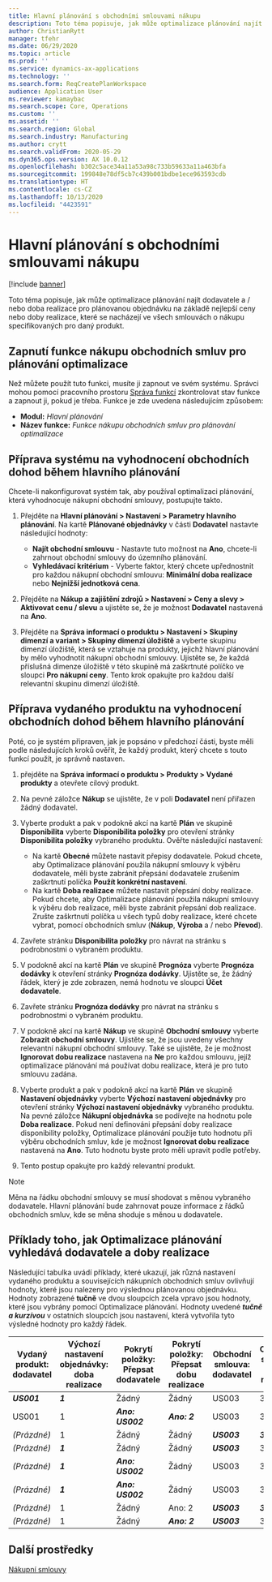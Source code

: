 ```yaml
---
title: Hlavní plánování s obchodními smlouvami nákupu
description: Toto téma popisuje, jak může optimalizace plánování najít dodavatele a / nebo doby realizace pro plánovanou objednávku na základě nejlepší ceny nebo doby realizace, které se nacházejí ve smlouvách o nákupu.
author: ChristianRytt
manager: tfehr
ms.date: 06/29/2020
ms.topic: article
ms.prod: ''
ms.service: dynamics-ax-applications
ms.technology: ''
ms.search.form: ReqCreatePlanWorkspace
audience: Application User
ms.reviewer: kamaybac
ms.search.scope: Core, Operations
ms.custom: ''
ms.assetid: ''
ms.search.region: Global
ms.search.industry: Manufacturing
ms.author: crytt
ms.search.validFrom: 2020-05-29
ms.dyn365.ops.version: AX 10.0.12
ms.openlocfilehash: b302c5ace34a11a53a98c733b59633a11a463bfa
ms.sourcegitcommit: 199848e78df5cb7c439b001bdbe1ece963593cdb
ms.translationtype: HT
ms.contentlocale: cs-CZ
ms.lasthandoff: 10/13/2020
ms.locfileid: "4423591"
---
```

# <a name="master-planning-with-purchase-trade-agreements"></a>Hlavní plánování s obchodními smlouvami nákupu

[!include [banner](../../includes/banner.md)]

Toto téma popisuje, jak může optimalizace plánování najít dodavatele a / nebo doba realizace pro plánovanou objednávku na základě nejlepší ceny nebo doby realizace, které se nacházejí ve všech smlouvách o nákupu specifikovaných pro daný produkt.

## <a name="turn-on-the-purchase-trade-agreements-for-planning-optimization-feature"></a>Zapnutí funkce nákupu obchodních smluv pro plánování optimalizace

Než můžete použít tuto funkci, musíte ji zapnout ve svém systému. Správci mohou pomocí pracovního prostoru [Správa funkcí](../../../fin-ops-core/fin-ops/get-started/feature-management/feature-management-overview.md) zkontrolovat stav funkce a zapnout ji, pokud je třeba. Funkce je zde uvedena následujícím způsobem:

- **Modul:** *Hlavní plánování*
- **Název funkce:** *Funkce nákupu obchodních smluv pro plánování optimalizace*

## <a name="prepare-your-system-to-evaluate-purchase-trade-agreements-during-master-planning"></a>Příprava systému na vyhodnocení obchodních dohod během hlavního plánování

Chcete-li nakonfigurovat systém tak, aby používal optimalizaci plánování, která vyhodnocuje nákupní obchodní smlouvy, postupujte takto.

1. Přejděte na **Hlavní plánování \> Nastavení \> Parametry hlavního plánování**. Na kartě **Plánované objednávky** v části **Dodavatel** nastavte následující hodnoty:

    - **Najít obchodní smlouvu** - Nastavte tuto možnost na **Ano**, chcete-li zahrnout obchodní smlouvy do územního plánování.
    - **Vyhledávací kritérium** - Vyberte faktor, který chcete upřednostnit pro každou nákupní obchodní smlouvu: **Minimální doba realizace** nebo **Nejnižší jednotková cena**.

1. Přejděte na **Nákup a zajištění zdrojů \> Nastavení \> Ceny a slevy \> Aktivovat cenu / slevu** a ujistěte se, že je možnost **Dodavatel** nastavená na **Ano**.
1. Přejděte na **Správa informací o produktu \> Nastavení \> Skupiny dimenzí a variant \> Skupiny dimenzí úložiště** a vyberte skupinu dimenzí úložiště, která se vztahuje na produkty, jejichž hlavní plánování by mělo vyhodnotit nákupní obchodní smlouvy. Ujistěte se, že každá příslušná dimenze úložiště v této skupině má zaškrtnuté políčko ve sloupci **Pro nákupní ceny**. Tento krok opakujte pro každou další relevantní skupinu dimenzí úložiště.

## <a name="prepare-a-released-product-to-evaluate-purchase-trade-agreements-during-master-planning"></a>Příprava vydaného produktu na vyhodnocení obchodních dohod během hlavního plánování

Poté, co je systém připraven, jak je popsáno v předchozí části, byste měli podle následujících kroků ověřit, že každý produkt, který chcete s touto funkcí použít, je správně nastaven.

1. přejděte na **Správa informací o produktu \> Produkty \> Vydané produkty** a otevřete cílový produkt.
1. Na pevné záložce **Nákup** se ujistěte, že v poli **Dodavatel** není přiřazen žádný dodavatel.
1. Vyberte produkt a pak v podokně akcí na kartě **Plán** ve skupině **Disponibilita** vyberte **Disponibilita položky** pro otevření stránky **Disponibilita položky** vybraného produktu. Ověřte následující nastavení:

    - Na kartě **Obecné** můžete nastavit přepisy dodavatele. Pokud chcete, aby Optimalizace plánování použila nákupní smlouvy k výběru dodavatele, měli byste zabránit přepsání dodavatele zrušením zaškrtnutí políčka **Použít konkrétní nastavení**.
    - Na kartě **Doba realizace** můžete nastavit přepsání doby realizace. Pokud chcete, aby Optimalizace plánování použila nákupní smlouvy k výběru dob realizace, měli byste zabránit přepsání dob realizace. Zrušte zaškrtnutí políčka u všech typů doby realizace, které chcete vybrat, pomocí obchodních smluv (**Nákup**, **Výroba** a / nebo **Převod**).

1. Zavřete stránku **Disponibilita položky** pro návrat na stránku s podrobnostmi o vybraném produktu.
1. V podokně akcí na kartě **Plán** ve skupině **Prognóza** vyberte **Prognóza dodávky** k otevření stránky **Prognóza dodávky**. Ujistěte se, že žádný řádek, který je zde zobrazen, nemá hodnotu ve sloupci **Účet dodavatele**.
1. Zavřete stránku **Prognóza dodávky** pro návrat na stránku s podrobnostmi o vybraném produktu.
1. V podokně akcí na kartě **Nákup** ve skupině **Obchodní smlouvy** vyberte **Zobrazit obchodní smlouvy**. Ujistěte se, že jsou uvedeny všechny relevantní nákupní obchodní smlouvy. Také se ujistěte, že je možnost **Ignorovat dobu realizace** nastavena na **Ne** pro každou smlouvu, jejíž optimalizace plánování má používat dobu realizace, která je pro tuto smlouvu zadána.
1. Vyberte produkt a pak v podokně akcí na kartě **Plán** ve skupině **Nastavení objednávky** vyberte **Výchozí nastavení objednávky** pro otevření stránky **Výchozí nastavení objednávky** vybraného produktu. Na pevné záložce **Nákupní objednávka** se podívejte na hodnotu pole **Doba realizace**. Pokud není definováni přepsání doby realizace disponibility položky, Optimalizace plánování použije tuto hodnotu při výběru obchodních smluv, kde je možnost **Ignorovat dobu realizace** nastavená na **Ano**. Tuto hodnotu byste proto měli upravit podle potřeby.
1. Tento postup opakujte pro každý relevantní produkt.

> [!NOTE]
> Měna na řádku obchodní smlouvy se musí shodovat s měnou vybraného dodavatele. Hlavní plánování bude zahrnovat pouze informace z řádků obchodních smluv, kde se měna shoduje s měnou u dodavatele.

## <a name="examples-of-how-planning-optimization-finds-vendor-and-lead-times"></a>Příklady toho, jak Optimalizace plánování vyhledává dodavatele a doby realizace

Následující tabulka uvádí příklady, které ukazují, jak různá nastavení vydaného produktu a souvisejících nákupních obchodních smluv ovlivňují hodnoty, které jsou nalezeny pro výslednou plánovanou objednávku. Hodnoty zobrazené **tučně** ve dvou sloupcích zcela vpravo jsou hodnoty, které jsou vybrány pomocí Optimalizace plánování. Hodnoty uvedené ***tučně a kurzívou*** v ostatních sloupcích jsou nastavení, která vytvořila tyto výsledné hodnoty pro každý řádek.

| Vydaný produkt: dodavatel | Výchozí nastavení objednávky: doba realizace | Pokrytí položky: Přepsat dodavatele | Pokrytí položky: Přepsat dobu realizace | Obchodní smlouva: dodavatel | Obchodní smlouva: doba realizace | Obchodní smlouva: Ignorovat dobu realizace | Výsledný dodavatel | Výsledná doba realizace |
| --- | --- | --- | --- | --- | --- | --- | --- | --- |
| ***US001*** | ***1*** | Žádný | Žádný | US003 | 3 | Žádný | **US001** | **1** |
| US001 | 1 | ***Ano: US002*** | ***Ano: 2*** | US003 | 3 | Žádný | **US002** | **2** |
| *(Prázdné)* | 1 | Žádný | Žádný | ***US003*** | ***3*** | Žádný | **US003** | **3** |
| *(Prázdné)* | ***1*** | Žádný | Žádný | ***US003*** | 3 | Ano | **US003** | **1** |
| *(Prázdné)* | ***1*** | ***Ano: US002*** | Žádný | US003 | 3 | Žádný | **US002** | **1** |
| *(Prázdné)* | ***1*** | ***Ano: US002*** | Žádný | US003 | 3 | Žádný | **US002** | **1** |
| *(Prázdné)* | 1 | Žádný | Ano: 2 | ***US003*** | ***3*** | Žádný | **US003** | **3** |
| *(Prázdné)* | 1 | Žádný | ***Ano: 2*** | ***US003*** | 3 | Ano | **US003** | **2** |

## <a name="additional-resources"></a>Další prostředky

[Nákupní smlouvy](../../procurement/purchase-agreements.md)
